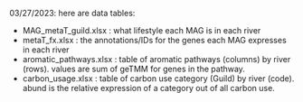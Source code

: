 03/27/2023: here are data tables:

- MAG_metaT_guild.xlsx : what lifestyle each MAG is in each river
- metaT_fx.xlsx : the annotations/IDs for the genes each MAG expresses in each river
- aromatic_pathways.xlsx : table of aromatic pathways (columns) by river (rows). values are sum of geTMM for genes in the pathway.
- carbon_usage.xlsx : table of carbon use category (Guild) by river (code). abund is the relative expression of a category out of all carbon use.
